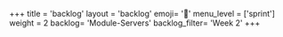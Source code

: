+++
title = 'backlog'
layout = 'backlog'
emoji= '📝'
menu_level = ['sprint']
weight = 2
backlog= 'Module-Servers'
backlog_filter= 'Week 2'
+++
